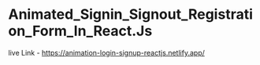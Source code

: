 # Animated_Signin_Signout_Registration_Form_In_React.Js

live Link - https://animation-login-signup-reactjs.netlify.app/
